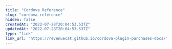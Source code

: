 ```yaml
---
title: "Cordova Reference"
slug: "cordova-reference"
hidden: false
createdAt: "2022-07-28T20:04:53.537Z"
updatedAt: "2022-07-28T20:04:53.537Z"
type: "link"
link_url: "https://revenuecat.github.io/cordova-plugin-purchases-docs/"
---
```

